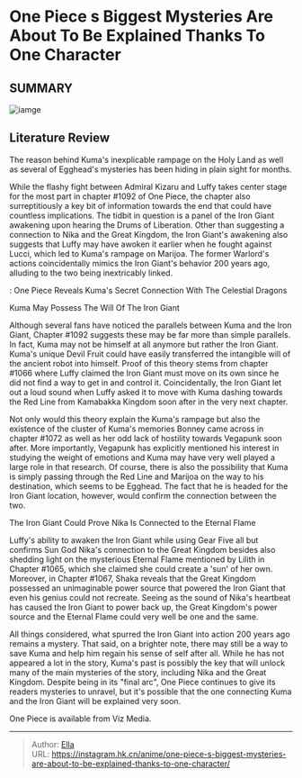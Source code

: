 # One Piece s Biggest Mysteries Are About To Be Explained Thanks To One Character


## SUMMARY 

![iamge](https://static1.srcdn.com/wordpress/wp-content/uploads/2023/09/kuma-s-connection-to-the-iron-giant-in-one-piece.jpg)

## Literature Review

The reason behind Kuma&#39;s inexplicable rampage on the Holy Land as well as several of Egghead&#39;s mysteries has been hiding in plain sight for months.





While the flashy fight between Admiral Kizaru and Luffy takes center stage for the most part in chapter #1092 of One Piece, the chapter also surreptitiously a key bit of information towards the end that could have countless implications. The tidbit in question is a panel of the Iron Giant awakening upon hearing the Drums of Liberation. Other than suggesting a connection to Nika and the Great Kingdom, the Iron Giant&#39;s awakening also suggests that Luffy may have awoken it earlier when he fought against Lucci, which led to Kuma&#39;s rampage on Marijoa. The former Warlord&#39;s actions coincidentally mimics the Iron Giant&#39;s behavior 200 years ago, alluding to the two being inextricably linked.




 : One Piece Reveals Kuma&#39;s Secret Connection With The Celestial Dragons


 Kuma May Possess The Will Of The Iron Giant 
          

Although several fans have noticed the parallels between Kuma and the Iron Giant, Chapter #1092 suggests these may be far more than simple parallels. In fact, Kuma may not be himself at all anymore but rather the Iron Giant. Kuma&#39;s unique Devil Fruit could have easily transferred the intangible will of the ancient robot into himself. Proof of this theory stems from chapter #1066 where Luffy claimed the Iron Giant must move on its own since he did not find a way to get in and control it. Coincidentally, the Iron Giant let out a loud sound when Luffy asked it to move with Kuma dashing towards the Red Line from Kamabakka Kingdom soon after in the very next chapter.

Not only would this theory explain the Kuma&#39;s rampage but also the existence of the cluster of Kuma&#39;s memories Bonney came across in chapter #1072 as well as her odd lack of hostility towards Vegapunk soon after. More importantly, Vegapunk has explicitly mentioned his interest in studying the weight of emotions and Kuma may have very well played a large role in that research. Of course, there is also the possibility that Kuma is simply passing through the Red Line and Marijoa on the way to his destination, which seems to be Egghead. The fact that he is headed for the Iron Giant location, however, would confirm the connection between the two.






 The Iron Giant Could Prove Nika Is Connected to the Eternal Flame 
          

Luffy&#39;s ability to awaken the Iron Giant while using Gear Five all but confirms Sun God Nika&#39;s connection to the Great Kingdom besides also shedding light on the mysterious Eternal Flame mentioned by Lilith in Chapter #1065, which she claimed she could create a &#39;sun&#39; of her own. Moreover, in Chapter #1067, Shaka reveals that the Great Kingdom possessed an unimaginable power source that powered the Iron Giant that even his genius could not recreate. Seeing as the sound of Nika&#39;s heartbeat has caused the Iron Giant to power back up, the Great Kingdom&#39;s power source and the Eternal Flame could very well be one and the same.

All things considered, what spurred the Iron Giant into action 200 years ago remains a mystery. That said, on a brighter note, there may still be a way to save Kuma and help him regain his sense of self after all. While he has not appeared a lot in the story, Kuma&#39;s past is possibly the key that will unlock many of the main mysteries of the story, including Nika and the Great Kingdom. Despite being in its &#34;final arc&#34;, One Piece continues to give its readers mysteries to unravel, but it&#39;s possible that the one connecting Kuma and the Iron Giant will be explained very soon.




One Piece is available from Viz Media.



---

> Author: [Ella](https://instagram.hk.cn/)  
> URL: https://instagram.hk.cn/anime/one-piece-s-biggest-mysteries-are-about-to-be-explained-thanks-to-one-character/  

